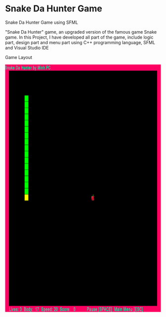# Snake Da Hunter Game
Snake Da Hunter Game using SFML

"Snake Da Hunter" game, an upgraded version of the famous game Snake game.
In this Project, I have developed all part of the game, include logic part, design part and menu part using C++ programming language, SFML and Visual Studio IDE

Game Layout
<p align="center">
   <img width="800" height="800" src="https://github.com/congminh1809/SnakeDaHunter/blob/main/Demo.gif">
</p>
